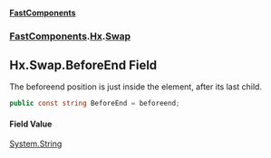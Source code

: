 #### [FastComponents](FastComponents.md 'FastComponents')
### [FastComponents](FastComponents.md 'FastComponents').[Hx](FastComponents.Hx.md 'FastComponents.Hx').[Swap](FastComponents.Hx.Swap.md 'FastComponents.Hx.Swap')

## Hx.Swap.BeforeEnd Field

The beforeend position is just inside the element, after its last child.

```csharp
public const string BeforeEnd = beforeend;
```

#### Field Value
[System.String](https://docs.microsoft.com/en-us/dotnet/api/System.String 'System.String')